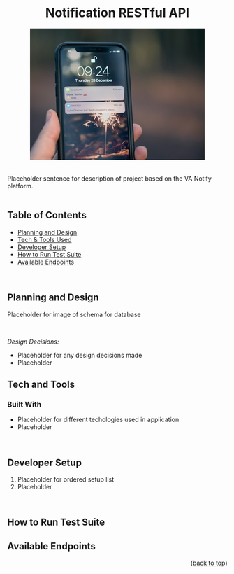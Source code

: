 <div align="center">
  <h1>Notification RESTful API</h1>
  <div align="center"><img src="assets/phone_notification.jpeg" alt="Smartphone with Notification Alerts"></div>
</div>
<br>

Placeholder sentence for description of project based on the VA Notify platform.
<br>
<br>

## Table of Contents
- [Planning and Design](#planning-and-design)
- [Tech & Tools Used](#tech-and-tools)
- [Developer Setup](#developer-setup)
- [How to Run Test Suite](#how-to-run-test-suite)
- [Available Endpoints](#available-endpoints)
<br>

## Planning and Design

Placeholder for image of schema for database

<br>

*Design Decisions:*

- Placeholder for any design decisions made
- Placeholder

## Tech and Tools

### Built With

 - Placeholder for different techologies used in application
 - Placeholder

<br>

## Developer Setup

<ol>
  <li>Placeholder for ordered setup list</li>
  <li>Placeholder</li>
</ol>
<br>

## How to Run Test Suite


## Available Endpoints


<p align="right">(<a href="#top">back to top</a>)</p>